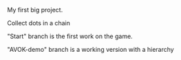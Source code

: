 My first big project.

Сollect dots in a chain

"Start" branch is the first work on the game.

"AVOK-demo" branch is a working version with a hierarchy
